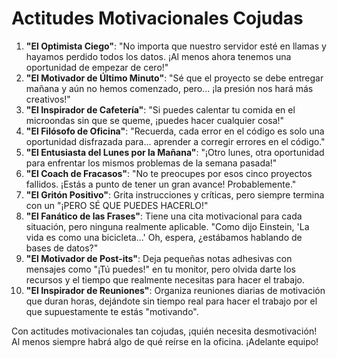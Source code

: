 # Actitudes Motivacionales Cojudas

1. **"El Optimista Ciego"**: "No importa que nuestro servidor esté en llamas y hayamos perdido todos los datos. ¡Al menos ahora tenemos una oportunidad de empezar de cero!"
1. **"El Motivador de Último Minuto"**: "Sé que el proyecto se debe entregar mañana y aún no hemos comenzado, pero... ¡la presión nos hará más creativos!"
1. **"El Inspirador de Cafetería"**: "Si puedes calentar tu comida en el microondas sin que se queme, ¡puedes hacer cualquier cosa!"
1. **"El Filósofo de Oficina"**: "Recuerda, cada error en el código es solo una oportunidad disfrazada para... aprender a corregir errores en el código."
1. **"El Entusiasta del Lunes por la Mañana"**: "¡Otro lunes, otra oportunidad para enfrentar los mismos problemas de la semana pasada!"
1. **"El Coach de Fracasos"**: "No te preocupes por esos cinco proyectos fallidos. ¡Estás a punto de tener un gran avance! Probablemente."
1. **"El Gritón Positivo"**: Grita instrucciones y críticas, pero siempre termina con un "¡PERO SÉ QUE PUEDES HACERLO!"
1. **"El Fanático de las Frases"**: Tiene una cita motivacional para cada situación, pero ninguna realmente aplicable. "Como dijo Einstein, 'La vida es como una bicicleta...' Oh, espera, ¿estábamos hablando de bases de datos?"
1. **"El Motivador de Post-its"**: Deja pequeñas notas adhesivas con mensajes como "¡Tú puedes!" en tu monitor, pero olvida darte los recursos y el tiempo que realmente necesitas para hacer el trabajo.
1. **"El Inspirador de Reuniones"**: Organiza reuniones diarias de motivación que duran horas, dejándote sin tiempo real para hacer el trabajo por el que supuestamente te estás "motivando".

Con actitudes motivacionales tan cojudas, ¡quién necesita desmotivación! Al menos siempre habrá algo de qué reírse en la oficina. ¡Adelante equipo!